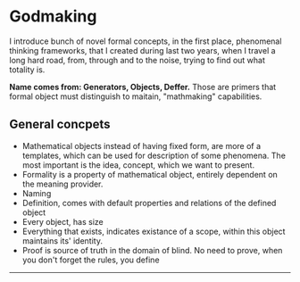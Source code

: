 # Godmaking

I introduce bunch of novel formal concepts, in the first place, phenomenal thinking frameworks,
that I created during last two years, when I travel a long hard road, from, through and to the noise, trying to find out what totality is.

__Name comes from: Generators, Objects, Deffer.__
Those are primers that formal object must distinguish to maitain, "mathmaking" capabilities.


## General concpets
 - Mathematical objects instead of having fixed form, are more of a templates, which can be used for description of some phenomena. The most important is the idea, concept, which we want to present. 
 - Formality is a property of mathematical object, entirely dependent on the meaning provider.
 - Naming 
 - Definition, comes with default properties and relations of the defined object
 - Every object, has size
 - Everything that exists, indicates existance of a scope, within this object maintains its' identity.
 - Proof is source of truth in the domain of blind. No need to prove, when you don't forget the rules, you define

---
